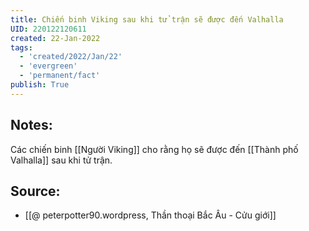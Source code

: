 ```yaml
---
title: Chiến binh Viking sau khi tử trận sẽ được đến Valhalla
UID: 220122120611
created: 22-Jan-2022
tags:
  - 'created/2022/Jan/22'
  - 'evergreen'
  - 'permanent/fact'
publish: True
---
```

## Notes:
Các chiến binh [[Người Viking]] cho rằng họ sẽ được đến [[Thành phố Valhalla]] sau khi tử trận.

## Source:
- [[@ peterpotter90.wordpress, Thần thoại Bắc Âu - Cửu giới]]


